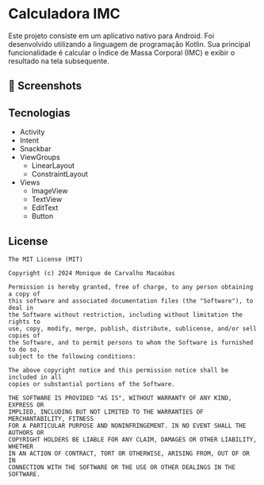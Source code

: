 # Calculadora IMC
Este projeto consiste em um aplicativo nativo para Android. Foi desenvolvido utilizando a linguagem de programação Kotlin. Sua principal funcionalidade é calcular o Índice de Massa Corporal (IMC) e exibir o resultado na tela subsequente.

## :camera_flash: Screenshots
<!-- You can add more screenshots here if you like -->
<imc src="https://github.com/MMacaubas/calcIMC/assets/164377867/1fdaec74-dfe5-4d07-87ab-4ef37e1fe745" width=260/> <imc src="https://github.com/MMacaubas/calcIMC/assets/164377867/1e6d4d31-09d9-4ce2-a936-6c8c535d7609" width=260/>

## Tecnologias
- Activity
- Intent
- Snackbar
- ViewGroups 
  - LinearLayout
  - ConstraintLayout
- Views
  - ImageView
  - TextView
  - EditText
  - Button

## License
```
The MIT License (MIT)

Copyright (c) 2024 Monique de Carvalho Macaúbas

Permission is hereby granted, free of charge, to any person obtaining a copy of
this software and associated documentation files (the "Software"), to deal in
the Software without restriction, including without limitation the rights to
use, copy, modify, merge, publish, distribute, sublicense, and/or sell copies of
the Software, and to permit persons to whom the Software is furnished to do so,
subject to the following conditions:

The above copyright notice and this permission notice shall be included in all
copies or substantial portions of the Software.

THE SOFTWARE IS PROVIDED "AS IS", WITHOUT WARRANTY OF ANY KIND, EXPRESS OR
IMPLIED, INCLUDING BUT NOT LIMITED TO THE WARRANTIES OF MERCHANTABILITY, FITNESS
FOR A PARTICULAR PURPOSE AND NONINFRINGEMENT. IN NO EVENT SHALL THE AUTHORS OR
COPYRIGHT HOLDERS BE LIABLE FOR ANY CLAIM, DAMAGES OR OTHER LIABILITY, WHETHER
IN AN ACTION OF CONTRACT, TORT OR OTHERWISE, ARISING FROM, OUT OF OR IN
CONNECTION WITH THE SOFTWARE OR THE USE OR OTHER DEALINGS IN THE SOFTWARE.
```
